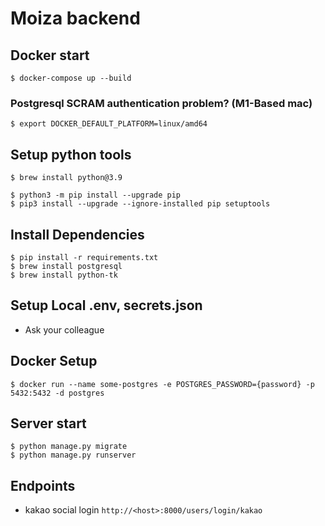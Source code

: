 # Moiza backend

## Docker start
```
$ docker-compose up --build
```

### Postgresql SCRAM authentication problem? (M1-Based mac)
```
$ export DOCKER_DEFAULT_PLATFORM=linux/amd64
```


## Setup python tools
```
$ brew install python@3.9

$ python3 -m pip install --upgrade pip
$ pip3 install --upgrade --ignore-installed pip setuptools
```

## Install Dependencies

```
$ pip install -r requirements.txt
$ brew install postgresql
$ brew install python-tk
```

## Setup Local .env, secrets.json
- Ask your colleague

## Docker Setup
```
$ docker run --name some-postgres -e POSTGRES_PASSWORD={password} -p 5432:5432 -d postgres

```

## Server start
```
$ python manage.py migrate
$ python manage.py runserver 
```

## Endpoints

- kakao social login
  `http://<host>:8000/users/login/kakao`
